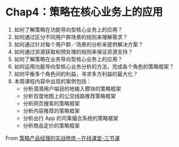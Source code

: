 # Chap4：策略在核心业务上的应用

1. 如何了解策略在功能导向型核心业务上的应用？ 
2. 如何通过区分不同用户群场景的规则来理解需求？ 
3. 如何通过针对每个用户群／场景的分析来提供解决方案？ 
4. 如何通过资源获取和预处理的规则来保证资源支持？ 
5. 如何了解策略在业务导向型核心业务上的应用？ 
6. 如何运用功能导向型核心业务分析的方法，完成各个角色的策略框架？ 
7. 如何平衡多个角色间的利益，寻求多方利益的最大化？ 
8. 本周课程内容中出现的案例包括： 
	* 分析滴滴用户端目的地输入模块的策略框架 
	* 分析百度地图上的公交线路推荐策略框架 
	* 分析网页搜索的策略框架 
	* 分析内容推荐的策略框架 
	* 分析出行 App 的司乘撮合系统的策略框架
	* 分析商品定价的策略框架

From [策略产品经理的实战修炼－在线课堂-三节课](https://class.sanjieke.cn/course/3610846.html)

